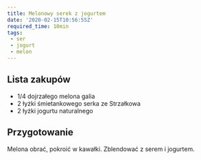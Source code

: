 ```yaml
---
title: Melonowy serek z jogurtem
date: '2020-02-15T10:56:55Z'
required_time: 10min
tags:
 - ser
 - jogurt
 - melon
---
```


<!---- splitter ---->

## Lista zakupów
- 1/4 dojrzałego melona galia
- 2 łyżki śmietankowego serka ze Strzałkowa
- 2 łyżki jogurtu naturalnego

<!---- splitter ---->

## Przygotowanie
Melona obrać, pokroić w kawałki. Zblendować z serem i jogurtem.
